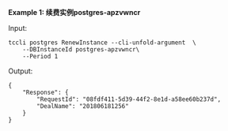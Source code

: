 **Example 1: 续费实例postgres-apzvwncr**



Input: 

```
tccli postgres RenewInstance --cli-unfold-argument  \
    --DBInstanceId postgres-apzvwncr\
    --Period 1
```

Output: 
```
{
    "Response": {
        "RequestId": "08fdf411-5d39-44f2-8e1d-a58ee60b237d",
        "DealName": "201806181256"
    }
}
```

